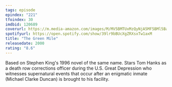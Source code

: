 ```yaml
---
tags: episode
epindex: "221"
tfoindex: 30
imdbid: 120689
coverurl: https://m.media-amazon.com/images/M/MV5BMTUxMzQyNjA5MF5BMl5BanBnXkFtZTYwOTU2NTY3._V1_SY300_CR0,0,202,300_.jpg
spotifyurl: https://open.spotify.com/show/39lr9bBUcXgZRXsxTw1axM
title: "The Green Mile"
releasedate: 2000
rating: "8.6"
---
```


Based on Stephen King's 1996 novel of the same name. Stars Tom Hanks as a death row corrections officer during the U.S. Great Depression who witnesses supernatural events that occur after an enigmatic inmate (Michael Clarke Duncan) is brought to his facility.